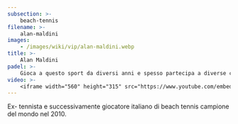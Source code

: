 ```yaml
---
subsection: >-
    beach-tennis
filename: >-
    alan-maldini
images:
    - /images/wiki/vip/alan-maldini.webp
title: >-
    Alan Maldini
padel: >-
    Gioca a questo sport da diversi anni e spesso partecipa a diverse competizioni nazionali e tornei italiani.
video: >-
    <iframe width="560" height="315" src="https://www.youtube.com/embed/iQuhIbELyqI" title="YouTube video player" frameborder="0" allow="accelerometer; autoplay; clipboard-write; encrypted-media; gyroscope; picture-in-picture" allowfullscreen></iframe>
---
```

Ex- tennista e successivamente giocatore italiano di beach tennis campione del mondo nel 2010.
